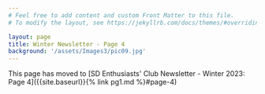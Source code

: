 ```yaml
---
# Feel free to add content and custom Front Matter to this file.
# To modify the layout, see https://jekyllrb.com/docs/themes/#overriding-theme-defaults

layout: page
title: Winter Newsletter - Page 4
background: '/assets/Images3/pic09.jpg'
---
```


This page has moved to [SD Enthusiasts' Club Newsletter - Winter 2023: Page 4]({{site.baseurl}}{% link pg1.md %}#page-4)
